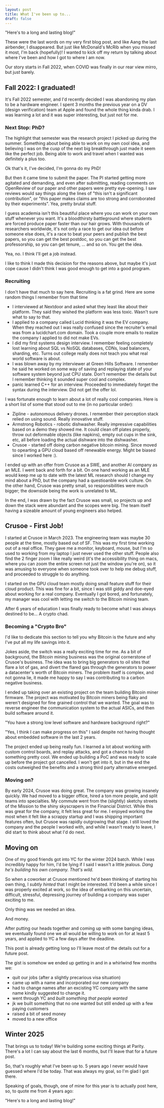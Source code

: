 ```yaml
---
layout: post
title: What I've been up to...
draft: false
---
```


"Here's to a long and lasting blog!"

These were the last words on my very first blog post, and like Aang the last airbender, I disappeared. But just like McDonald's McRib when you missed it most, I'm back (hopefully)! I wanted to kick off my return by talking about where I've been and how I got to where I am now.

Our story starts in Fall 2022, when COVID was finally in our rear view mirro, but just barely.

## Fall 2022: I graduated!

It's Fall 2022 semester, and I'd recently decided I was abandoning my plan to be a hardware engineer. I spent 3 months the previous year on a DV (design verification) team at Apple and found the whole thing kinda drab. I was learning a lot and it was super interesting, but just not for me.

### Next Stop: PhD?

The highlight that semester was the research project I picked up during the summer. Something about being able to work on my own cool idea, and believing I was on the cusp of the next big breakthrough just made it seem like the perfect job. Being able to work and travel when I wanted was definitely a plus too.

Ok that's it, I've decided, I'm gonna do my PhD!

But then it came time to submit the paper. The PI started getting more agitated and demanding, and even after submitting, reading comments on OpenReview of our paper and other papers were pretty eye-opening. I saw reviews would say things along the lines of "this isn't a significant contribution", or "this paper makes claims are too strong and corroborated by their experiments". Yea, pretty brutal stuff.

I guess academia isn't this beautiful place where you can work on your own stuff whenever you want. It's a bloodthirsty battleground where students are forced produce paper faster than our hair grows. With thousands of researchers worldwide, it's not only a race to get our idea out before someone else does, it's a race to beat your peers and publish the best papers, so you can get the best postdoc, so you can get the best professorship, so you can get tenure, ... and so on. You get the idea.

Yea, no. I think I'll get a job instead.

I like to think I made this decision for the reasons above, but maybe it's just cope cause I didn't think I was good enough to get into a good program.

### Recruiting

I don't have that much to say here. Recruiting is a fat grind. Here are some random things I remember from that time

- I interviewed at Nextdoor and asked what they least like about their platform. They said they wished the platform was less toxic. Wasn't sure what to say to that.
- I applied to a company called Lucid thinking it was the EV company. When they reached out I was really confused since the recruiter's email was from a lucidchart.com domain. Took a couple more emails to realize the company I applied to did not make EVs.
- I did my first systems design interview. I remember feeling completely lost learning about SQL vs NoSQL databases, CDNs, load balancers, sharding, etc. Turns out college really does not teach you what real world software is about.
- I was blown away by my interviewer at Green Hills Software. I remember he said he worked on some way of saving and replaying state of your software system beyond just CPU state. Don't remember the details but I remember thinking it sounded super cool and complex.
- panic learned C++ for an interview. Proceeded to immediately forget the syntax during the interview. Did not get the offer lol.

I was fortunate enough to learn about a lot of really cool companies. Here is a short list of some that stood out to me (in no particular order):

- Zipline - autonomous delivery drones. I remember their perception stack relied on using sound. Really innovative stuff.
- Armstrong Robotics - robotic dishwasher. Really impressive capabilities based on a demo they showed me. It could clean off plates properly, throw out deformable objects (like napkins), empty out cups in the sink, etc, all before loading the actual dishware into the dishwasher.
- Crusoe - started off doing carbon negative bitcoin mining. Since moved to opearting a GPU cloud based off renewable energy. Might be biased since I worked here :).

I ended up with an offer from Crusoe as a SWE, and another AI company as an MLE. I went back and forth for a bit. On one hand working as an MLE would keep me up to date with the latest ML research should I change my mind about a PhD, but the company had a questioanble work culture. On the other hand, Crusoe was pretty small, so responsibilities were much bigger; the downside being the work is unrelated to ML.

In the end, I was drawn by the fact Crusoe was small, so projects up and down the stack were abundant and the scopes were big. The team itself having a sizeable amount of young engineers also helped.

## Crusoe - First Job!

I started at Crusoe in March 2023. The engineering team was maybe 30 people at the time, mostly based out of SF. This was my first time working out of a real office. They gave me a monitor, keyboard, mouse, but I'm so used to working from my laptop I just never used the other stuff. People also find the 2 finger zoom I like really weird (it's the accessibility thing on macs, where you can zoom the entire screen not just the window you're on), so it was amusing to everyone when someone took over to help me debug stuff, and proceeded to struggle to do anything.

I started on the GPU cloud team mostly doing small feature stuff for their cloud product. This was fine for a bit, since I was still giddy and doe-eyed about working for a real company. Eventually I got bored, and fortunately, my manager was cool with letting me switch to the Bitcoin mining team.

After 6 years of education I was finally ready to become what I was always destined to be... A crypto chad.

### Becoming a "Crypto Bro"

I'd like to dedicate this section to tell you why Bitcoin is the future and why I've put all my life savings into it.

Jokes aside, the switch was a really exciting time for me. As a bit of background, the Bitcoin mining business was the original cornerstone of Crusoe's business. The idea was to bring big generators to oil sites that flare a lot of gas, and divert the flared gas through the generators to power a datacenter's worth of Bitcoin miners. The problem itself is complex, and not gonna lie, it made me happy to say I was contributing to a carbon negative business.

I ended up taking over an existing project on the team building Bitcoin miner firmware. The project was motivated by Bitcoin miners being flaky and weren't designed for fine grained control that we wanted. The goal was to reverse engineer the communication system to the actual ASICs, and then build software around it.

"You have a strong low level software and hardware background right?"

"Yes, I think I can make progress on this" I said despite not having thought about embedded software in the last 2 years.

The project ended up being really fun. I learned a lot about working with custom control boards, and replay attacks, and got a chance to build something pretty cool. We ended up building a PoC and was ready to scale up before the project got cancelled. I won't get into it, but in the end the costs outweighed the benefits and a strong third party alternative emerged.

### Moving on?

By early 2024, Crusoe was doing great. The company was growing insanely quickly. We had moved to a bigger office, hired a ton more people, and split teams into specialties. My commute went from the (slightly) sketchy streets of the Mission to the shiny skyscrapers in the Financial District. While this was great for the company, it felt less great for me. I enjoyed working the most when it felt like a scrappy startup and I was shipping important features often, but Crusoe was rapidly outgrowing that stage. I still loved the company and the people I worked with, and while I wasn't ready to leave, I did start to think about what I'd do next.

## Moving on

One of my good friends got into YC for the winter 2024 batch. While I was incredibly happy for him, I'd be lying if I said I wasn't a little jealous. _Dang he's building his own company. That's wild._

So when a coworker at Crusoe mentioned he'd been thinking of starting his own thing, I _subtly hinted_ that I might be interested. It'd been a while since I was properly excited at work, so the idea of embarking on this uncertain, difficult, stressful, depressing journey of building a company was super exciting to me.

Only thing was we needed an idea.

And money.

After putting our heads together and coming up with some banging ideas, we eventually found one we all would be willing to work on for at least 5 years, and applied to YC a few days after the deadline.

This post is already getting long so I'll leave most of the details out for a future post.

The gist is somehow we ended up getting in and in a whirlwind few months we:

- quit our jobs (after a slightly precarious visa situation)
- came up with a name and incorporated our new company
- had to change names after an excisting YC company with the same name kindly suggested to change it.
- went through YC and _built something that people wanted_
- jk we built something that no one wanted but still ended up with a few paying customers
- raised a bit of seed money
- moved to a new office

## Winter 2025

That brings us to today! We're building some exciting things at Parity. There's a lot I can say about the last 6 months, but I'll leave that for a future post.

So, that's roughly what I've been up to. 5 years ago I never would have guessed where I'd be today. That was always my goal, so I'm glad I got there.

Speaking of goals, though, one of mine for this year is to actually post here, so, to quote me from 4 years ago:

"Here's to a long and lasting blog!"
